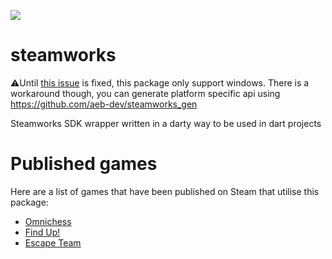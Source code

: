 <p>
  <a title="Pub" href="https://pub.dev/packages/steamworks" ><img src="https://img.shields.io/pub/v/steamworks.svg?style=popout" /></a>
</p>

# steamworks

⚠️Until [this issue](https://github.com/dart-lang/sdk/issues/42816) is fixed, this package only support windows. There is a workaround though, you can generate platform specific api using https://github.com/aeb-dev/steamworks_gen

Steamworks SDK wrapper written in a darty way to be used in dart projects

# Published games
Here are a list of games that have been published on Steam that utilise this package:
- [Omnichess](https://store.steampowered.com/app/2009510)
- [Find Up!](https://steamcommunity.com/app/2550370)
- [Escape Team](https://store.steampowered.com/app/2695130)
